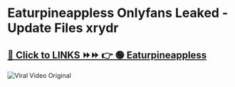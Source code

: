 
 # Eaturpineappless Onlyfans Leaked - Update Files xrydr

## <h2><a href="https://clipsfans.com/Eaturpineappless&ref=git">🔗 Click to LINKS ⏩⏩ 👉 🟢 Eaturpineappless </a></h2>

<a href="https://clipsfans.com/Eaturpineappless&ref=git" rel="nofollow" data-target="animated-image.originalLink"><img src="https://i.ibb.co.com/xMMVF88/686577567.gif" alt="Viral Video Original" style="max-width: 100%; display: inline-block;" data-target="animated-image.originalImage"></a>

